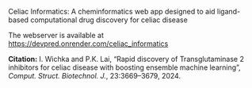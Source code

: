 Celiac Informatics: A cheminformatics web app designed to aid ligand-based computational drug discovery for celiac disease

The webserver is available at https://devpred.onrender.com/celiac_informatics

**Citation:** I. Wichka and P.K. Lai, “Rapid discovery of Transglutaminase 2 inhibitors for celiac disease with boosting ensemble machine learning”, *Comput. Struct. Biotechnol. J.*, 23:3669–3679, 2024.

